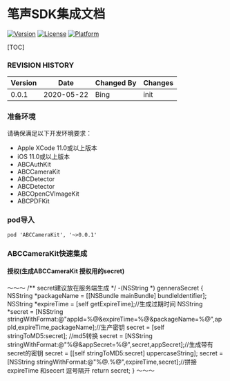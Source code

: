 # 笔声SDK集成文档
[![Version](https://img.shields.io/cocoapods/v/ABCCamereKit.svg?style=flat)](http://cocoapods.org/pods/ABCCamereKit)
[![License](https://img.shields.io/cocoapods/l/ABCCamereKit.svg?style=flat)](http://cocoapods.org/pods/ABCCamereKit)
[![Platform](https://img.shields.io/cocoapods/p/ABCCamereKit.svg?style=flat)](http://cocoapods.org/pods/ABCCamereKit)

[TOC]

### REVISION HISTORY
Version | Date |Changed By |Changes
------|------|------|------
0.0.1 | 2020-05-22|Bing|init

### 准备环境
请确保满足以下开发环境要求：
- Apple XCode 11.0或以上版本
- iOS 11.0或以上版本
- ABCAuthKit
- ABCCameraKit
- ABCDetector
- ABCDetector
- ABCOpenCVImageKit
- ABCPDFKit

### pod导入
~~~
pod 'ABCCameraKit', '~>0.0.1'
~~~

### ABCCameraKit快速集成
#### 授权(生成ABCCameraKit 授权用的secret)

～～～
/**
 secret建议放在服务端生成
 */
-(NSString *) genneraSecret
{
    NSString *packageName = [[NSBundle mainBundle] bundleIdentifier];
    NSString *expireTime = [self getExpireTime];//生成过期时间
    NSString *secret = [NSString stringWithFormat:@"appId=%@&expireTime=%@&packageName=%@",appId,expireTime,packageName];//生产密钥
    secret = [self stringToMD5:secret]; //md5转换
    secret = [NSString stringWithFormat:@"%@&appSecret=%@",secret,appSecret];//生成带有secret的密钥
    secret = [[self stringToMD5:secret] uppercaseString];
    secret = [NSString stringWithFormat:@"%@.%@",expireTime,secret];//拼接expireTime 和secert 逗号隔开
    return secret;
}
～～～





